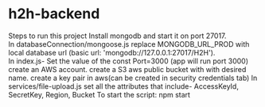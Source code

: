 # h2h-backend
Steps to run this project
Install mongodb and start it on port 27017.   
In databaseConnection/mongoose.js replace MONGODB_URL_PROD with local database url (basic url: 'mongodb://127.0.0.1:27017/H2H').    
In index.js- Set the value of the const Port=3000 (app will run port 3000)
create an AWS account.
create a S3 aws public bucket with with desired name.
create a key pair in aws(can be created in security credentials tab)
In services/file-upload.js set all the attributes that include- AccessKeyId, SecretKey, Region, Bucket
To start the script: npm start
